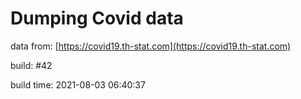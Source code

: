 Dumping Covid data
==================
                        
data from: [https://covid19.th-stat.com](https://covid19.th-stat.com)

build: #42

build time: 2021-08-03 06:40:37
